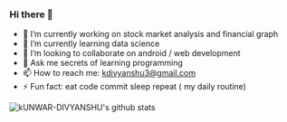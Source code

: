 ### Hi there 👋


- 🔭 I’m currently working on stock market analysis and financial graph
- 🌱 I’m currently learning data science
- 👯 I’m looking to collaborate on android / web development
- 💬 Ask me secrets of learning programming
- 📫 How to reach me: kdivyanshu3@gmail.com
- ⚡ Fun fact: eat code commit sleep repeat ( my daily routine)

![kUNWAR-DIVYANSHU's github stats](https://github-readme-stats.vercel.app/api?username=kUNWAR-DIVYANSHU)
